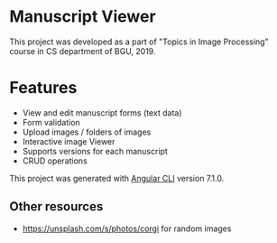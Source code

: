 # Manuscript Viewer
This project was developed as a part of "Topics in Image Processing" course in CS department of BGU, 2019.

# Features
* View and edit manuscript forms (text data)
* Form validation
* Upload images / folders of images
* Interactive image Viewer
* Supports versions for each manuscript
* CRUD operations   

This project was generated with [Angular CLI](https://github.com/angular/angular-cli) version 7.1.0.

## Other resources
* https://unsplash.com/s/photos/corgi for random images
